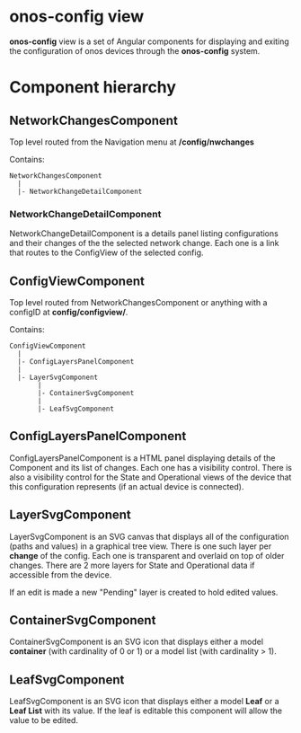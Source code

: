# onos-config view

**onos-config** view is a set of Angular components for displaying and exiting
the configuration of onos devices through the **onos-config** system.

# Component hierarchy

## NetworkChangesComponent
Top level routed from the Navigation menu at **/config/nwchanges**

Contains:
```
NetworkChangesComponent
  |
  |- NetworkChangeDetailComponent
```

### NetworkChangeDetailComponent
NetworkChangeDetailComponent is a details panel listing configurations and
their changes of the the selected network change. Each one is a link that
routes to the ConfigView of the selected config.

## ConfigViewComponent
Top level routed from NetworkChangesComponent or anything with a configID at
**config/configview/<configid>**.

Contains:
```
ConfigViewComponent 
  |
  |- ConfigLayersPanelComponent
  |
  |- LayerSvgComponent
       |
       |- ContainerSvgComponent
       |
       |- LeafSvgComponent 
```

## ConfigLayersPanelComponent
ConfigLayersPanelComponent is a HTML panel displaying details of the Component
and its list of changes. Each one has a visibility control. There is also a
visibility control for the State and Operational views of the device that this
configuration represents (if an actual device is connected). 

## LayerSvgComponent
LayerSvgComponent is an SVG canvas that displays all of the configuration (paths
and values) in a graphical tree view. There is one such layer per **change** of
the config. Each one is transparent and overlaid on top of older changes. There
are 2 more layers for State and Operational data if accessible from the device.

If an edit is made a new "Pending" layer is created to hold edited values. 

## ContainerSvgComponent
ContainerSvgComponent is an SVG icon that displays either a model **container**
(with cardinality of 0 or 1) or a model list (with cardinality > 1).

## LeafSvgComponent
LeafSvgComponent is an SVG icon that displays either a model **Leaf** or a
**Leaf List** with its value. If the leaf is editable this component will allow
the value to be edited.
